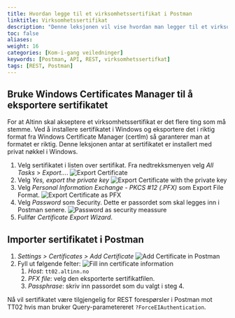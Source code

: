 ```yaml
---
title: Hvordan legge til et virksomhetssertifikat i Postman
linktitle: Virksomhetssertifikat
description: "Denne leksjonen vil vise hvordan man legger til et virksomhetssertifikat i Postman slik at det kan brukes som autentisering mot Altinn API endepunkter."
toc: false
aliases:
weight: 16
categories: [Kom-i-gang veiledninger]
keywords: [Postman, API, REST, virksomhetssertifkat]
tags: [REST, Postman]
---
```


## Bruke Windows Certificates Manager til å eksportere sertifikatet
For at Altinn skal akseptere et virksomhetssertifikat er det flere ting som må stemme.
Ved å installere sertifikatet i Windows og eksportere det i riktig format fra Windows Certificate Manager (certlm) så garanterer man at formatet er riktig.
Denne leksjonen antar at sertifikatet er installert med privat nøkkel i Windows.

1. Velg sertifikatet i listen over sertifikat. Fra nedtrekksmenyen velg *All Tasks* > *Export...*.
![Export Certificate](/docs/images/guides/postman/Certificate-export.png "Eksporter virksomhetssertifikat")
2. Velg *Yes, export the private key* 
![Export Certificate with the private key](/docs/images/guides/postman/Certificate-yes-private-key.png "Eksporter virksomhetssertifikatet med privatnøkkelen.")
3. Velg *Personal Information Exchange - PKCS #12 (.PFX)* som Export File Format.
![Export Certificate as PFX](/docs/images/guides/postman/Certificate-PFX-format.png "Exporter virksomhetssertifikatet som PFX.")
4. Velg *Password* som Security. Dette er passordet som skal legges inn i Postman senere.
![Password as security meassure](/docs/images/guides/postman/Certificate-password.png "Velg passord som sikkerhetsmekanisme.")
5. Fullfør *Certificate Export Wizard*.

## Importer sertifikatet i Postman

1. *Settings > Certificates > Add Certificate*
![Add Certificate in Postman](/docs/images/guides/postman/Postman-add-certificate.png "Legg til virksomhetssertifikat i Postman.")
2. Fyll ut følgende felter:
![Fill inn certificate information](/docs/images/guides/postman/Postman-add-certificate-fill.png "Fyll ut informasjon om sertifikatfilen.")
   1. *Host*: `tt02.altinn.no`
   2. *PFX file*: velg den eksporterte sertifikatfilen.
   3. *Passphrase*: skriv inn passordet som du valgt i steg 4.

Nå vil sertifikatet være tilgjengelig for REST forespørsler i Postman mot TT02 hvis man bruker Query-parametereret `?ForceEIAuthentication`.